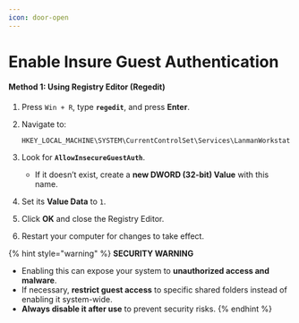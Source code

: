 ```yaml
---
icon: door-open
---
```


# Enable Insure Guest Authentication

#### **Method 1: Using Registry Editor (Regedit)**

1. Press `Win + R`, type **`regedit`**, and press **Enter**.
2.  Navigate to:

    ```
    HKEY_LOCAL_MACHINE\SYSTEM\CurrentControlSet\Services\LanmanWorkstation\Parameters
    ```
3. Look for **`AllowInsecureGuestAuth`**.
   * If it doesn’t exist, create a **new DWORD (32-bit) Value** with this name.
4. Set its **Value Data** to `1`.
5. Click **OK** and close the Registry Editor.
6. Restart your computer for changes to take effect.

{% hint style="warning" %}
**SECURITY WARNING**

* Enabling this can expose your system to **unauthorized access and malware**.
* If necessary, **restrict guest access** to specific shared folders instead of enabling it system-wide.
* **Always disable it after use** to prevent security risks.
{% endhint %}

